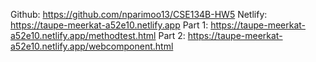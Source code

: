 Github: https://github.com/nparimoo13/CSE134B-HW5
Netlify: https://taupe-meerkat-a52e10.netlify.app
Part 1: https://taupe-meerkat-a52e10.netlify.app/methodtest.html
Part 2: https://taupe-meerkat-a52e10.netlify.app/webcomponent.html
